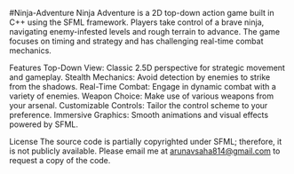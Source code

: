 #Ninja-Adventure
Ninja Adventure is a 2D top-down action game built in C++ using the SFML framework. Players take control of a brave ninja, navigating enemy-infested levels and rough terrain to advance. The game focuses on timing and strategy and has challenging real-time combat mechanics.

Features
Top-Down View: Classic 2.5D perspective for strategic movement and gameplay.
Stealth Mechanics: Avoid detection by enemies to strike from the shadows.
Real-Time Combat: Engage in dynamic combat with a variety of enemies.
Weapon Choice: Make use of various weapons from your arsenal.
Customizable Controls: Tailor the control scheme to your preference.
Immersive Graphics: Smooth animations and visual effects powered by SFML.

License
The source code is partially copyrighted under SFML; therefore, it is not publicly available. Please email me at arunavsaha814@gmail.com to request a copy of the code.
